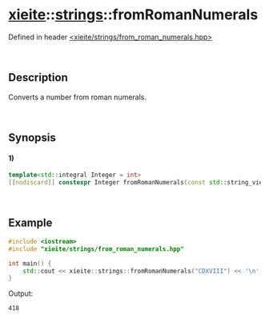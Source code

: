 # [xieite](../../xieite.md)\:\:[strings](../../strings.md)\:\:fromRomanNumerals
Defined in header [<xieite/strings/from_roman_numerals.hpp>](../../../include/xieite/strings/from_roman_numerals.hpp)

&nbsp;

## Description
Converts a number from roman numerals.

&nbsp;

## Synopsis
#### 1)
```cpp
template<std::integral Integer = int>
[[nodiscard]] constexpr Integer fromRomanNumerals(const std::string_view value) noexcept;
```

&nbsp;

## Example
```cpp
#include <iostream>
#include "xieite/strings/from_roman_numerals.hpp"

int main() {
    std::cout << xieite::strings::fromRomanNumerals("CDXVIII") << '\n';
}
```
Output:
```
418
```
